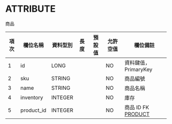 # ATTRIBUTE

商品

| 項次 | 欄位名稱                   | 資料型別     | 長度 | 預設值 | 允許空值 | 欄位備註                                          |
|----|------------------------|----------|----|-----|------|-----------------------------------------------|
| 1  | id                     | LONG     |    |     | NO   | 資料鍵值，PrimaryKey                               |
| 2  | sku                    | STRING   |    |     | NO   | 商品編號                                          |
| 3  | name                   | STRING   |    |     | NO   | 商品名稱                                          |
| 4  | inventory              | INTEGER  |    |     | NO   | 庫存                                            |
| 5  | product_id             | INTEGER  |    |     | NO   | 商品 ID FK [PRODUCT](/src/main/doc/DB/PRODUCT) |
